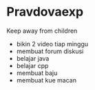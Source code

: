 # Pravdovaexp
Keep away from children
- bikin 2 video tiap minggu
- membuat forum diskusi
- belajar java
- belajar cpp
- membuat baju
- membuat kue macan
